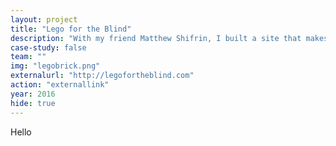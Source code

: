 ```yaml
---
layout: project
title: "Lego for the Blind"
description: "With my friend Matthew Shifrin, I built a site that makes Lego accessible for the blind and visually impaired. The project was featured on <a class='underline black' href='https://www.youtube.com/watch?v=hVy5E2DZkKM'>BrainCraft</a> and covered by Popular Science."
case-study: false
team: ""
img: "legobrick.png"
externalurl: "http://legofortheblind.com"
action: "externallink"
year: 2016
hide: true
---
```


Hello